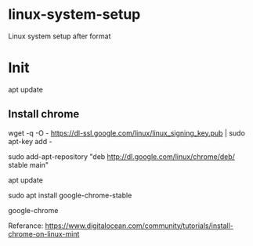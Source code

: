 # linux-system-setup
Linux system setup after format

# Init

apt update


## Install chrome

wget -q -O - https://dl-ssl.google.com/linux/linux_signing_key.pub | sudo apt-key add -

sudo add-apt-repository "deb http://dl.google.com/linux/chrome/deb/ stable main"

apt update

sudo apt install google-chrome-stable

google-chrome

Referance: https://www.digitalocean.com/community/tutorials/install-chrome-on-linux-mint


